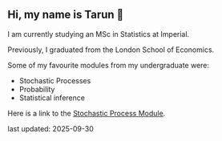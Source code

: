 ## Hi, my name is Tarun 👋

I am currently studying an MSc in Statistics at Imperial.

Previously, I graduated from the London School of Economics.

Some of my favourite modules from my undergraduate were:

- Stochastic Processes
- Probability
- Statistical inference

Here is a link to the [Stochastic Process Module](https://www.lse.ac.uk/resources/calendar2023-2024/courseGuides/ST/2023_ST302.htm).

last updated: 2025-09-30
